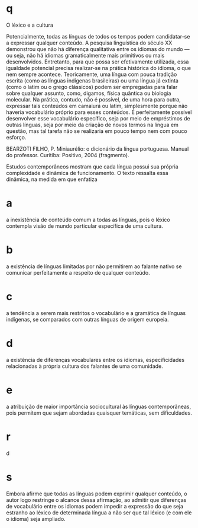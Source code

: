 # q
O léxico e a cultura

Potencialmente, todas as línguas de todos os tempos podem candidatar-se a expressar qualquer conteúdo. A pesquisa linguística do século XX demonstrou que não há diferença qualitativa entre os idiomas do mundo — ou seja, não há idiomas gramaticalmente mais primitivos ou mais desenvolvidos. Entretanto, para que possa ser efetivamente utilizada, essa igualdade potencial precisa realizar-se na prática histórica do idioma, o que nem sempre acontece. Teoricamente, uma língua com pouca tradição escrita (como as línguas indígenas brasileiras) ou uma língua já extinta (como o latim ou o grego clássicos) podem ser empregadas para falar sobre qualquer assunto, como, digamos, física quântica ou biologia molecular. Na prática, contudo, não é possível, de uma hora para outra, expressar tais conteúdos em camaiurá ou latim, simplesmente porque não haveria vocabulário próprio para esses conteúdos. É perfeitamente possível desenvolver esse vocabulário específico, seja por meio de empréstimos de outras línguas, seja por meio da criação de novos termos na língua em questão, mas tal tarefa não se realizaria em pouco tempo nem com pouco esforço.

BEARZOTI FILHO, P. Miniaurélio: o dicionário da língua portuguesa. Manual do professor. Curitiba: Positivo, 2004 (fragmento).

Estudos contemporâneos mostram que cada língua possui sua própria complexidade e dinâmica de funcionamento. O texto ressalta essa dinâmica, na medida em que enfatiza

# a
a inexistência de conteúdo comum a todas as línguas, pois o léxico contempla visão de mundo particular específica de uma cultura.

# b
a existência de línguas limitadas por não permitirem ao falante nativo se comunicar perfeitamente a respeito de qualquer conteúdo.

# c
a tendência a serem mais restritos o vocabulário e a gramática de línguas indígenas, se comparados com outras línguas de origem europeia.

# d
a existência de diferenças vocabulares entre os idiomas, especificidades relacionadas à própria cultura dos falantes de uma comunidade.

# e
a atribuição de maior importância sociocultural às línguas contemporâneas, pois permitem que sejam abordadas quaisquer temáticas, sem dificuldades.

# r
d

# s
Embora afirme que todas as línguas podem exprimir qualquer conteúdo, o autor logo restringe o alcance dessa afirmação, ao admitir que diferenças de vocabulário entre os idiomas podem impedir a expressão do que seja estranho ao léxico de determinada língua a não ser que tal léxico (e com ele o idioma) seja ampliado.
